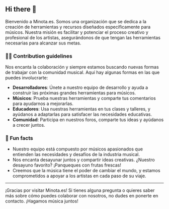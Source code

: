 
## Hi there 👋

Bienvenido a Minota.es. Somos una organización que se dedica a la creación de herramientas y recursos diseñados específicamente para músicos. Nuestra misión es facilitar y potenciar el proceso creativo y profesional de los artistas, asegurándonos de que tengan las herramientas necesarias para alcanzar sus metas.

### 👩‍💻 Contribution guidelines

Nos encanta la colaboración y siempre estamos buscando nuevas formas de trabajar con la comunidad musical. Aquí hay algunas formas en las que puedes involucrarte:

- **Desarrolladores**: Únete a nuestro equipo de desarrollo y ayuda a construir las próximas grandes herramientas para músicos.
- **Músicos**: Prueba nuestras herramientas y comparte tus comentarios para ayudarnos a mejorarlas.
- **Educadores**: Usa nuestras herramientas en tus clases y talleres, y ayúdanos a adaptarlas para satisfacer las necesidades educativas.
- **Comunidad**: Participa en nuestros foros, comparte tus ideas y ayúdanos a crecer juntos.

### 🍿 Fun facts

- Nuestro equipo está compuesto por músicos apasionados que entienden las necesidades y desafíos de la industria musical.
- Nos encanta desayunar juntos y compartir ideas creativas. ¿Nuestro desayuno favorito? ¡Panqueques con frutas frescas!
- Creemos que la música tiene el poder de cambiar el mundo, y estamos comprometidos a apoyar a los artistas en cada paso de su viaje.

---

¡Gracias por visitar Minota.es! Si tienes alguna pregunta o quieres saber más sobre cómo puedes colaborar con nosotros, no dudes en ponerte en contacto. ¡Hagamos música juntos!

